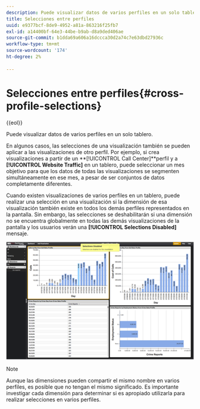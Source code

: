 ```yaml
---
description: Puede visualizar datos de varios perfiles en un solo tablero.
title: Selecciones entre perfiles
uuid: e9377bcf-8de9-4952-a81a-863216f25fb7
exl-id: a14400bf-64e3-44be-b9ab-d8a9ded406ae
source-git-commit: b1dda69a606a16dccca30d2a74c7e63dbd27936c
workflow-type: tm+mt
source-wordcount: '174'
ht-degree: 2%

---
```


# Selecciones entre perfiles{#cross-profile-selections}

{{eol}}

Puede visualizar datos de varios perfiles en un solo tablero.

En algunos casos, las selecciones de una visualización también se pueden aplicar a las visualizaciones de otro perfil. Por ejemplo, si crea visualizaciones a partir de un **[!UICONTROL Call Center]**perfil y a **[!UICONTROL Website Traffic]** en un tablero, puede seleccionar un mes objetivo para que los datos de todas las visualizaciones se segmenten simultáneamente en ese mes, a pesar de ser conjuntos de datos completamente diferentes.

Cuando existen visualizaciones de varios perfiles en un tablero, puede realizar una selección en una visualización si la dimensión de esa visualización también existe en todos los demás perfiles representados en la pantalla. Sin embargo, las selecciones se deshabilitarán si una dimensión no se encuentra globalmente en todas las demás visualizaciones de la pantalla y los usuarios verán una **[!UICONTROL Selections Disabled]** mensaje.

![](assets/selection_disabled.png)

>[!NOTE]
>
>Aunque las dimensiones pueden compartir el mismo nombre en varios perfiles, es posible que no tengan el mismo significado. Es importante investigar cada dimensión para determinar si es apropiado utilizarla para realizar selecciones en varios perfiles.
